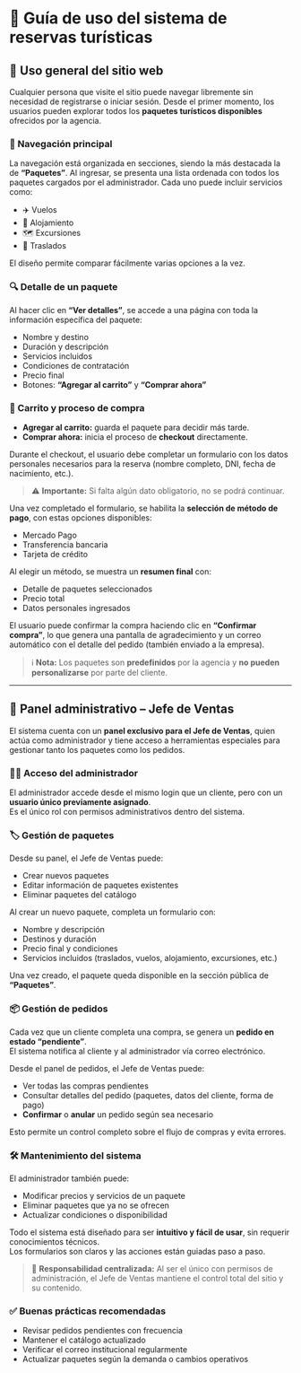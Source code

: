 # 🧭 Guía de uso del sistema de reservas turísticas

## 👥 Uso general del sitio web

Cualquier persona que visite el sitio puede navegar libremente sin necesidad de registrarse o iniciar sesión. Desde el primer momento, los usuarios pueden explorar todos los **paquetes turísticos disponibles** ofrecidos por la agencia.

### 📌 Navegación principal

La navegación está organizada en secciones, siendo la más destacada la de **“Paquetes”**. Al ingresar, se presenta una lista ordenada con todos los paquetes cargados por el administrador. Cada uno puede incluir servicios como:

- ✈️ Vuelos  
- 🏨 Alojamiento  
- 🗺️ Excursiones  
- 🚐 Traslados  

El diseño permite comparar fácilmente varias opciones a la vez.

### 🔍 Detalle de un paquete

Al hacer clic en **“Ver detalles”**, se accede a una página con toda la información específica del paquete:

- Nombre y destino  
- Duración y descripción  
- Servicios incluidos  
- Condiciones de contratación  
- Precio final  
- Botones: **“Agregar al carrito”** y **“Comprar ahora”**

### 🛒 Carrito y proceso de compra

- **Agregar al carrito:** guarda el paquete para decidir más tarde.  
- **Comprar ahora:** inicia el proceso de **checkout** directamente.

Durante el checkout, el usuario debe completar un formulario con los datos personales necesarios para la reserva (nombre completo, DNI, fecha de nacimiento, etc.).

> ⚠️ **Importante:** Si falta algún dato obligatorio, no se podrá continuar.

Una vez completado el formulario, se habilita la **selección de método de pago**, con estas opciones disponibles:

- Mercado Pago  
- Transferencia bancaria  
- Tarjeta de crédito

Al elegir un método, se muestra un **resumen final** con:

- Detalle de paquetes seleccionados  
- Precio total  
- Datos personales ingresados

El usuario puede confirmar la compra haciendo clic en **“Confirmar compra”**, lo que genera una pantalla de agradecimiento y un correo automático con el detalle del pedido (también enviado a la empresa).

> ℹ️ **Nota:** Los paquetes son **predefinidos** por la agencia y **no pueden personalizarse** por parte del cliente.

---

## 🔐 Panel administrativo – Jefe de Ventas

El sistema cuenta con un **panel exclusivo para el Jefe de Ventas**, quien actúa como administrador y tiene acceso a herramientas especiales para gestionar tanto los paquetes como los pedidos.

### 🧑‍💼 Acceso del administrador

El administrador accede desde el mismo login que un cliente, pero con un **usuario único previamente asignado**.  
Es el único rol con permisos administrativos dentro del sistema.

### 🏷️ Gestión de paquetes

Desde su panel, el Jefe de Ventas puede:

- Crear nuevos paquetes  
- Editar información de paquetes existentes  
- Eliminar paquetes del catálogo

Al crear un nuevo paquete, completa un formulario con:

- Nombre y descripción  
- Destinos y duración  
- Precio final y condiciones  
- Servicios incluidos (traslados, vuelos, alojamiento, excursiones, etc.)

Una vez creado, el paquete queda disponible en la sección pública de **“Paquetes”**.

### 📦 Gestión de pedidos

Cada vez que un cliente completa una compra, se genera un **pedido en estado “pendiente”**.  
El sistema notifica al cliente y al administrador vía correo electrónico.

Desde el panel de pedidos, el Jefe de Ventas puede:

- Ver todas las compras pendientes  
- Consultar detalles del pedido (paquetes, datos del cliente, forma de pago)  
- **Confirmar** o **anular** un pedido según sea necesario

Esto permite un control completo sobre el flujo de compras y evita errores.

### 🛠️ Mantenimiento del sistema

El administrador también puede:

- Modificar precios y servicios de un paquete  
- Eliminar paquetes que ya no se ofrecen  
- Actualizar condiciones o disponibilidad

Todo el sistema está diseñado para ser **intuitivo y fácil de usar**, sin requerir conocimientos técnicos.  
Los formularios son claros y las acciones están guiadas paso a paso.

> 🎯 **Responsabilidad centralizada:** Al ser el único con permisos de administración, el Jefe de Ventas mantiene el control total del sitio y su contenido.

### ✅ Buenas prácticas recomendadas

- Revisar pedidos pendientes con frecuencia  
- Mantener el catálogo actualizado  
- Verificar el correo institucional regularmente  
- Actualizar paquetes según la demanda o cambios operativos
